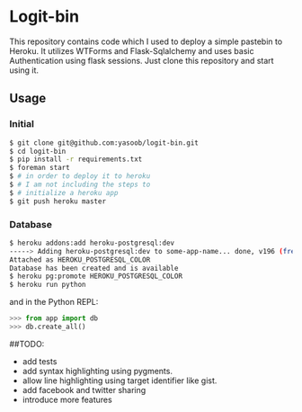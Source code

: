 # Logit-bin

This repository contains code which I used to deploy a simple pastebin to Heroku. It utilizes WTForms and Flask-Sqlalchemy and uses basic Authentication using flask sessions. Just clone this repository and start using it.

## Usage

### Initial

```bash
$ git clone git@github.com:yasoob/logit-bin.git
$ cd logit-bin
$ pip install -r requirements.txt
$ foreman start
$ # in order to deploy it to heroku
$ # I am not including the steps to 
$ # initialize a heroku app
$ git push heroku master
```

### Database

```bash
$ heroku addons:add heroku-postgresql:dev
-----> Adding heroku-postgresql:dev to some-app-name... done, v196 (free)
Attached as HEROKU_POSTGRESQL_COLOR
Database has been created and is available
$ heroku pg:promote HEROKU_POSTGRESQL_COLOR
$ heroku run python
```

and in the Python REPL:

```python
>>> from app import db
>>> db.create_all()
```

##TODO:
- add tests
- add syntax highlighting using pygments.
- allow line highlighting using target identifier like gist.
- add facebook and twitter sharing
- introduce more features